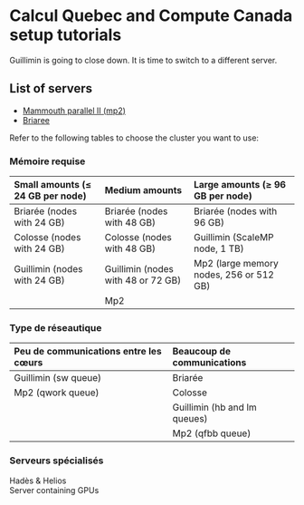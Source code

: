 # Calcul Quebec and Compute Canada setup tutorials

Guillimin is going to close down. It is time to switch to a different server.

## List of servers
* [Mammouth parallel II (mp2)](https://github.com/arthurdehgan/calQ_examples/blob/master/mammouth/instructions.md)
* [Briaree](https://github.com/arthurdehgan/calQ_examples/blob/master/briaree/instructions.md)

Refer to the following tables to choose the cluster you want to use:

### Mémoire requise

| Small amounts (≤ 24 GB per node) | Medium amounts | Large amounts (≥ 96 GB per node) |
|:--				|:--					|:--|
| Briarée (nodes with 24 GB) 	| Briarée (nodes with 48 GB)		| Briarée (nodes with 96 GB) |
| Colosse (nodes with 24 GB) 	| Colosse (nodes with 48 GB)		|Guillimin (ScaleMP node, 1 TB)|
| Guillimin (nodes with 24 GB) 	| Guillimin (nodes with 48 or 72 GB)	| Mp2 (large memory nodes, 256 or 512 GB)| 
|				| Mp2					| |

### Type de réseautique

| Peu de communications entre les cœurs	| Beaucoup de communications|
|:--|:--|
| Guillimin (sw queue) | Briarée |
| Mp2 (qwork queue) | Colosse |
||Guillimin (hb and lm queues)|
||Mp2 (qfbb queue)|


### Serveurs spécialisés

Hadès & Helios  
Server containing GPUs


